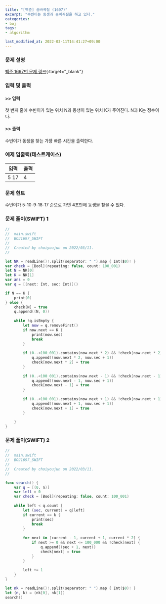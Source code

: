 ```yaml
---
title: "[백준] 숨바꼭질 (1697)"
excerpt: "수빈이는 동생과 숨바꼭질을 하고 있다."
categories:
- boj
tags:
- algorithm

last_modified_at: 2022-03-11T14:41:27+09:00
---
```



### 문제 설명
[백준 1697번 문제 링크](https://www.acmicpc.net/problem/1697#description){:target="_blank"}




### 입력 및 출력
#### >> 입력
첫 번째 줄에 수빈이가 있는 위치 N과 동생이 있는 위치 K가 주어진다. N과 K는 정수이다.



#### >> 출력
수빈이가 동생을 찾는 가장 빠른 시간을 출력한다.





### 예제 입출력(테스트케이스)


|입력|출력|
|-----|------|
|5 17|4|




### 문제 힌트


수빈이가 5\-10\-9\-18\-17 순으로 가면 4초만에 동생을 찾을 수 있다.




### 문제 풀이(SWIFT) 1
```swift
//
//  main.swift
//  BOJ1697_SWIFT
//
//  Created by choiyoujun on 2022/03/11.
//

let NK = readLine()!.split(separator: " ").map { Int($0)! }
var check = [Bool](repeating: false, count: 100_001)
let N = NK[0]
let K = NK[1]
var ans = 0
var q = [(next: Int, sec: Int)]()

if N == K {
    print(0)
} else {
    check[N] = true
    q.append((N, 0))
    
    while !q.isEmpty {
        let now = q.removeFirst()
        if now.next == K {
            print(now.sec)
            break
        }
        
        if (0..<100_001).contains(now.next * 2) && !check[now.next * 2] {
            q.append((now.next * 2, now.sec + 1))
            check[now.next * 2] = true
        }
        
        if (0..<100_001).contains(now.next - 1) && !check[now.next - 1] {
            q.append((now.next - 1, now.sec + 1))
            check[now.next - 1] = true
        }
        
        if (0..<100_001).contains(now.next + 1) && !check[now.next + 1] {
            q.append((now.next + 1, now.sec + 1))
            check[now.next + 1] = true
        }
        
    }
}

```





### 문제 풀이(SWIFT) 2
```swift
//
//  main.swift
//  BOJ1697_SWIFT
//
//  Created by choiyoujun on 2022/03/11.
//

func search() {
    var q = [(0, n)]
    var left = 0
    var check = [Bool](repeating: false, count: 100_001)
    
    while left < q.count {
        let (sec, current) = q[left]
        if current == k {
            print(sec)
            break
        }
        
        for next in [current - 1, current + 1, current * 2] {
            if next >= 0 && next <= 100_000 && !check[next] {
                q.append((sec + 1, next))
                check[next] = true
            }
        }
        
        left += 1
    }
}

let nk = readLine()!.split(separator: " ").map { Int($0)! }
let (n, k) = (nk[0], nk[1])
search()

```